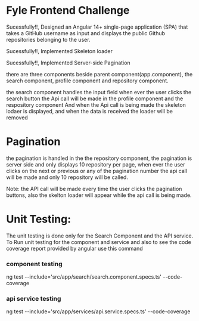 # Fyle Frontend Challenge

Sucessfully!!, Designed an Angular 14+ single-page application (SPA) that takes a GitHub username as input and displays the public Github repositories belonging to the user.

Sucessfully!!, Implemented Skeleton loader

Sucessfully!!, Implemented Server-side Pagination

there are three components beside parent component(app.component), the search component, profile component and repository component.

the search component handles the input field when ever the user clicks the search button the Api call will be made in the profile component and the respository component And when the Api call is being made the skeleton lodaer is displayed, and when the data is received the loader will be removed

# Pagination

the pagination is handled in the the repository component, the pagination is server side and only displays 10 repository per page, when ever the user clicks on the next or previous or any of the pagination number the api call will be made and only 10 repository will be called.

Note: the API call will be made every time the user clicks the pagination buttons, also the skelton loader will appear while the api call is being made.

# Unit Testing:

The unit testing is done only for the Search Component and the API service.
To Run unit testing for the component and service and also to see the code coverage report provided by angular use this command

### component testing

ng test --include='src/app/search/search.component.specs.ts' --code-coverage

### api service testing

ng test --include='src/app/services/api.service.specs.ts' --code-coverage

